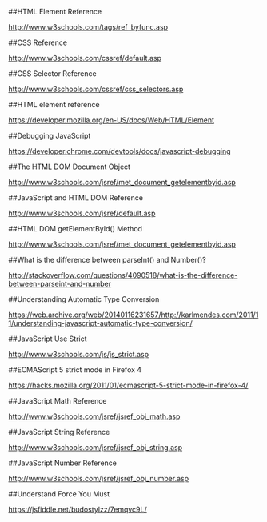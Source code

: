 ##HTML Element Reference

http://www.w3schools.com/tags/ref_byfunc.asp

##CSS Reference

http://www.w3schools.com/cssref/default.asp

##CSS Selector Reference

http://www.w3schools.com/cssref/css_selectors.asp

##HTML element reference

https://developer.mozilla.org/en-US/docs/Web/HTML/Element

##Debugging JavaScript

https://developer.chrome.com/devtools/docs/javascript-debugging

##The HTML DOM Document Object

http://www.w3schools.com/jsref/met_document_getelementbyid.asp

##JavaScript and HTML DOM Reference

http://www.w3schools.com/jsref/default.asp

##HTML DOM getElementById() Method

http://www.w3schools.com/jsref/met_document_getelementbyid.asp

##What is the difference between parseInt() and Number()?

http://stackoverflow.com/questions/4090518/what-is-the-difference-between-parseint-and-number

##Understanding Automatic Type Conversion

https://web.archive.org/web/20140116231657/http://karlmendes.com/2011/11/understanding-javascript-automatic-type-conversion/

##JavaScript Use Strict

http://www.w3schools.com/js/js_strict.asp

##ECMAScript 5 strict mode in Firefox 4

https://hacks.mozilla.org/2011/01/ecmascript-5-strict-mode-in-firefox-4/

##JavaScript Math Reference

http://www.w3schools.com/jsref/jsref_obj_math.asp

##JavaScript String Reference

http://www.w3schools.com/jsref/jsref_obj_string.asp

##JavaScript Number Reference

http://www.w3schools.com/jsref/jsref_obj_number.asp

##Understand Force You Must

https://jsfiddle.net/budostylzz/7emqvc9L/
